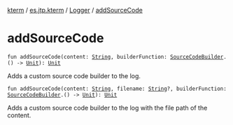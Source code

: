 [kterm](../../index.md) / [es.jtp.kterm](../index.md) / [Logger](index.md) / [addSourceCode](./add-source-code.md)

# addSourceCode

`fun addSourceCode(content: `[`String`](https://kotlinlang.org/api/latest/jvm/stdlib/kotlin/-string/index.html)`, builderFunction: `[`SourceCodeBuilder`](../../es.jtp.kterm.logger/-source-code-builder/index.md)`.() -> `[`Unit`](https://kotlinlang.org/api/latest/jvm/stdlib/kotlin/-unit/index.html)`): `[`Unit`](https://kotlinlang.org/api/latest/jvm/stdlib/kotlin/-unit/index.html)

Adds a custom source code builder to the log.

`fun addSourceCode(content: `[`String`](https://kotlinlang.org/api/latest/jvm/stdlib/kotlin/-string/index.html)`, filename: `[`String`](https://kotlinlang.org/api/latest/jvm/stdlib/kotlin/-string/index.html)`?, builderFunction: `[`SourceCodeBuilder`](../../es.jtp.kterm.logger/-source-code-builder/index.md)`.() -> `[`Unit`](https://kotlinlang.org/api/latest/jvm/stdlib/kotlin/-unit/index.html)`): `[`Unit`](https://kotlinlang.org/api/latest/jvm/stdlib/kotlin/-unit/index.html)

Adds a custom source code builder to the log with the file path of the content.

